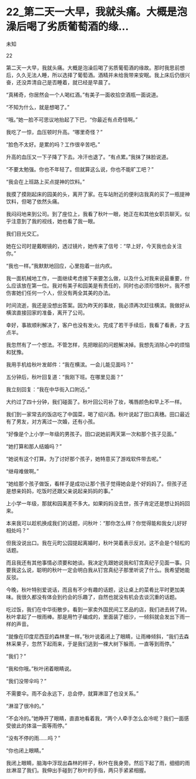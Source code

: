 # 22_第二天一大早，我就头痛。大概是泡澡后喝了劣质葡萄酒的缘...

未知

22

第二天一大早，我就头痛。大概是泡澡后喝了劣质葡萄酒的缘故。那时我思前想后，久久无法人睡，所以选择了葡萄酒。酒精并未给我带来安眠。我上床后仍很兴奋，还没弄清自己是否睡着，就已经是早晨了。

“真稀奇，你居然会一个人喝红酒。”有美子一面收拾空酒瓶一面说道。

“不知为什么，就是想喝了。”

“哦。”她一脸不可思议地抬起了下巴，“你最近有点奇怪啊。”

我吃了一惊，血压顿时升高。“哪里奇怪？”

“脸色不太好。是累的吗？工作很辛苦吧。”

升高的血压又一下子降了下去。冷汗也退了。“有点累。”我抹了抹脸说道。

“不要太勉强。你也不年轻了。但就算这么说，你也不能旷工吧？”

“我会在上班路上买点提神的饮料。”

我摸了摸刚起床的园美的头，离开了家。在车站附近的便利店我真的买了一瓶提神饮料，但喝了依然头痛。

我闷闷地来到公司。到了座位上，我看了秋叶一眼，她正在和其他女职员聊天。似乎注意到了我的视线，她也看了我一眼。

我们目光交汇。

她在公司时是戴眼镜的，透过镜片，她传来了信号：“早上好，今天我也会关注你。”

“我也一样。”我默默地回应，心里抱着一丝内疚。

我一面机械地工作，一面继续考虑接下来要怎么做，以及什么对我来说最重要，什么应该放在第一位。我对有美子和园美是有责任的，同时也必须珍惜秋叶。我不想伤害她们任何一个人，但没有两全其美的办法。

时间流逝，我还是没想出答案。因为昨天的事故，我必须再次赶往横滨。我做好从横滨直接回家的准备，离开了公司。

幸好，事故顺利解决了，客户也没有发火。完成了若干手续后，我看了看表，才五点半。

我忽然有了一个想法。不管怎样，先把眼前的问题解决掉。我想先消除心中的烦恼和犹豫。

我用手机给秋叶发邮件：“我在横滨。一会儿能见面吗？”

五分钟后，秋叶回复道：“我刚下班。在哪里见面？”

我立刻回复：“我在中华街入口附近。”

大约过了四十分钟，我们碰面了。秋叶回公司补了妆，嘴唇颜色和早上不一样。

我们到一家常去的饭店吃了中国菜，喝了绍兴酒。秋叶说起了田口真穗。田口最近有了男友，对方离过一次婚，还有小孩。

“好像是个上小学一年级的男孩子。田口说她前两天第一次和那个孩子见面。”

“她打算和那人结婚吗？”

“她说有这个打算。为了讨好那个孩子，她特意买了游戏软件带去呢。”

“继母难做啊。”

“她给那个孩子做饭，看样子是成功让那个孩子觉得她会是个好妈妈了。但孩子还是想亲妈妈，吃饭时还跟父亲说起亲妈妈的事。”

上小学一年级，那就和园美差不多大。如果妈妈没去世，孩子肯定还是想让妈妈回来。

本来我可以趁机换成我们的话题，问秋叶：“那你怎么样？你觉得能和我女儿好好相处吗？”

但我没说出口。我在元町公园提起离婚时，秋叶哭着表示反对。这不会是个轻松的话题。

而且我还有其他事情必须要和她谈。我决定先跟她说我和钉宫真纪子见面一事。只要我这么说，聪明的秋叶一定会明白我从钉宫真纪子那里听说了什么。我希望她能反驳。

今晚，秋叶特别爱说话，而且有不少有趣的话题，这让桌上的菜肴比平时更加美味。我很久都没有体会到约会的乐趣了，自然也就没有机会去谈沉重的话题。

吃过饭，我们在中华街散步。看到一家卖外国民间工艺品的店，我们进去转了转。秋叶拿起了一根雨棒。那是用竹子编成的，里面装了细沙，一倾斜就会发出下雨一样的声音。

“就像在印度尼西亚的森林里一样。”秋叶说着闭上了眼睛，让雨棒倾斜，“我们去森林采果子，忽然下起雨来，于是我们逃到一棵大树下躲雨，一直等到雨停。”

“我们？”

“我和你哦。”秋叶闭着眼睛说。

“我们没带伞吗？”

不需要伞。雨不会永远下，总会停，就算淋湿了也没关系。”

“淋湿了很冷的。”

“不会冷的。”她睁开了眼睛，直直地看着我，“两个人牵手怎么会冷呢？我们一面感受彼此的体温一面等雨停。”

“没有不停的雨……吗？”

“你也闭上眼睛。”

我闭上眼睛，脑海中浮现出森林的样子，秋叶在我身旁。然后下起了雨，细细的雨丝淋湿了我们。我伸出手碰到了秋叶的手指，两只手紧紧相握。